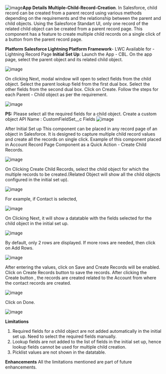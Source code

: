 ![image](https://github.com/CBLStore/Create-MultipleChildRecords/assets/144254863/5b805dfd-5825-4be5-8092-8252ade20a10)**App Details**
**Multiple-Child-Record-Creation**. 
In Salesforce, child record can be created from a parent record using various methods depending on the requirements and the relationship between the parent and child objects. Using the Salesforce Standart UI, only one record of the related child object can be created from a parent record page.
This component has a feature to create multiple child records on a single click of a button from the parent record page.

**Platform Salesforce Lightning Platform Framework**- LWC Available for - Lightning Record Page
**Initial Set Up**: Launch the App - CBL. On the app page, select the parent object and its related child object.

![image](https://github.com/CBLStore/Create-MultipleChildRecords/assets/144254863/adb24caa-3511-4c1e-9e8f-718bd6b2ba5f)

 
On clicking Next, modal window will open to select fields from the child object. Select the parent lookup field from the first dual box. Select the other fields from the second dual box. Click on Create. Follow the steps for each Parent - Child object as per the requirement. 

![image](https://github.com/CBLStore/Create-MultipleChildRecords/assets/144254863/5e8e8ee6-e0fa-4a07-8181-1c6d2f0b367b)

**PS:** Please select all the required fields for a child object.
Create a custom object
API Name : CustomFieldSet__c
Fields
![image](https://github.com/CBLStore/Create-MultipleChildRecords/assets/144254863/326cd7a7-3b39-474f-ab3e-47df545ddd4d)


After Initial Set up This component can be placed in any record page of an object in Salesforce. It is designed to capture multiple child record values and create all the records on single click. Example of this component placed in Account Record Page Component as a Quick Action - Create Child Records.

![image](https://github.com/user-attachments/assets/67839c3c-ff8b-4338-aaaa-e48629584239)



On Clicking Create Child Records, select the child object for which the multiple records to be created.(Related Object will show all the child objects configured in the initial set up).

 ![image](https://github.com/CBLStore/Create-MultipleChildRecords/assets/144254863/3c3366d1-2221-4ec1-b864-6fec61648758)

For example, if Contact is selected,

![image](https://github.com/CBLStore/Create-MultipleChildRecords/assets/144254863/bfec3ea6-6dd7-4d08-a524-af8ff15c17fb)

On Clicking Next, it will show a datatable with the fields selected for the child object in the initial set up.

![image](https://github.com/CBLStore/Create-MultipleChildRecords/assets/144254863/f53508bb-adab-44f2-be66-c039417fce37)

 
By default, only 2 rows are displayed. If more rows are needed, then click on Add Rows.

![image](https://github.com/CBLStore/Create-MultipleChildRecords/assets/144254863/bb616764-0030-4c4f-84c1-d54e1cd93391)
 
After entering the values, click on Save and Create Records will be enabled. Click on Create Records button to save the records. After clicking the Create button , the records are created related to the Account from where the contact records are created.

![image](https://github.com/CBLStore/Create-MultipleChildRecords/assets/144254863/de6b9f57-2e97-4eb8-8b1e-cc4270276d71)
 
Click on Done.

![image](https://github.com/CBLStore/Create-MultipleChildRecords/assets/144254863/a8b75577-6e7d-4b61-a09e-7996fddd37da)

**Limitations**
1.	Required fields for a child object are not added automatically in the initial set up. Need to select the required fields manually.
2.	Lookup fields are not added to the list of fields in the initial set up, hence lookup fields cannot be used for multiple child creation.
3.	Picklist values are not shown in the datatable. 
   
**Enhancements**
All the limitations mentioned are part of future enhancements.
